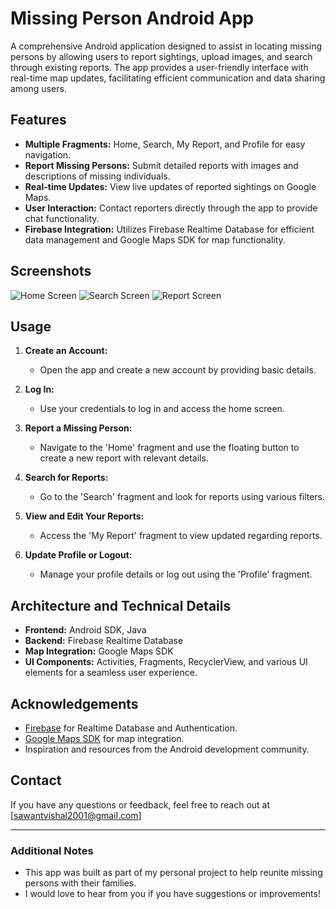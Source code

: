 # Missing Person Android App

A comprehensive Android application designed to assist in locating missing persons by allowing users to report sightings, upload images, and search through existing reports.
The app provides a user-friendly interface with real-time map updates, facilitating efficient communication and data sharing among users.

## Features

- **Multiple Fragments:** Home, Search, My Report, and Profile for easy navigation.
- **Report Missing Persons:** Submit detailed reports with images and descriptions of missing individuals.
- **Real-time Updates:** View live updates of reported sightings on Google Maps.
- **User Interaction:** Contact reporters directly through the app to provide chat functionality.
- **Firebase Integration:** Utilizes Firebase Realtime Database for efficient data management and Google Maps SDK for map functionality.

## Screenshots

![Home Screen](screenshots/home_screenshot.png)
![Search Screen](screenshots/search_screenshot.png)
![Report Screen](screenshots/report_screenshot.png)



## Usage

1. **Create an Account:**
   - Open the app and create a new account by providing basic details.

2. **Log In:**
   - Use your credentials to log in and access the home screen.

3. **Report a Missing Person:**
   - Navigate to the 'Home' fragment and use the floating button to create a new report with relevant details.

4. **Search for Reports:**
   - Go to the 'Search' fragment and look for reports using various filters.

5. **View and Edit Your Reports:**
   - Access the 'My Report' fragment to view updated regarding reports.

6. **Update Profile or Logout:**
   - Manage your profile details or log out using the 'Profile' fragment.

## Architecture and Technical Details

- **Frontend:** Android SDK, Java
- **Backend:** Firebase Realtime Database
- **Map Integration:** Google Maps SDK
- **UI Components:** Activities, Fragments, RecyclerView, and various UI elements for a seamless user experience.



## Acknowledgements

- [Firebase](https://firebase.google.com/) for Realtime Database and Authentication.
- [Google Maps SDK](https://developers.google.com/maps/documentation/android-sdk/overview) for map integration.
- Inspiration and resources from the Android development community.

## Contact

If you have any questions or feedback, feel free to reach out at [sawantvishal2001@gmail.com]

---

### Additional Notes

- This app was built as part of my personal project to help reunite missing persons with their families.
- I would love to hear from you if you have suggestions or improvements!
